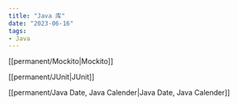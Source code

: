 ```yaml
---
title: "Java 库"
date: "2023-06-16"
tags:
- Java
---
```


[[permanent/Mockito|Mockito]]

[[permanent/JUnit|JUnit]]

[[permanent/Java Date, Java Calender|Java Date, Java Calender]]

